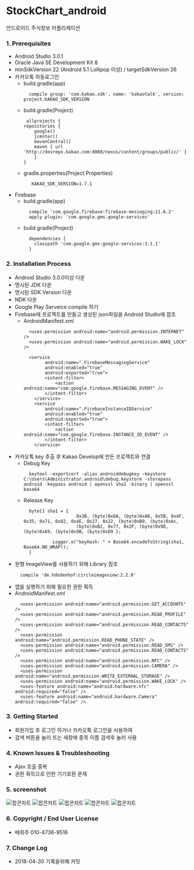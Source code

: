 # StockChart_android
안드로이드 주식정보 어플리케이션



### 1. Prerequisites

- Android Studio 3.0.1
- Oracle Java SE Development Kit 8
- minSdkVersion 22 (Android 5.1 Lollipop 이상) / targetSdkVersion 26
- 카카오톡 자동로그인
  - build.gradle(app)
    ```Android
      compile group: 'com.kakao.sdk', name: 'kakaotalk', version: project.KAKAO_SDK_VERSION
    ```
  - build.gradle(Project)
    ```Android
     allprojects {
    repositories {
        google()
        jcenter()
        mavenCentral()
        maven { url 'http://devrepo.kakao.com:8088/nexus/content/groups/public/' }
        }
    }
    ```
  - gradle.properties(Project Properties)
    ```Android
       KAKAO_SDK_VERSION=1.7.1
    ```
- Firebase
  - build.gradle(app)
    ```Android
      compile 'com.google.firebase:firebase-messaging:11.6.2'
      apply plugin: 'com.google.gms.google-services'
    ```
  - build.gradle(Project)
    ```Android
      dependencies {
        classpath 'com.google.gms:google-services:3.1.1'                                           
      }
    ```
    
     
### 2. Installation Process

- Android Studio 3.0.0이상 다운
- 명시된 JDK 다운
- 명시된 SDK Version 다운
- NDK 다운
- Google Play Serveice compile 하기
- Firebase에 프로젝트를 만들고 생성된 json파일을 Android Studio에 참조
  - AndroidManifest.xml
    ```Android
      <uses-permission android:name="android.permission.INTERNET" />
      <uses-permission android:name="android.permission.WAKE_LOCK" />
      
      <service
            android:name=".FirebaseMessagingService"
            android:enabled="true"
            android:exported="true">
            <intent-filter>
                <action android:name="com.google.firebase.MESSAGING_EVENT" />
            </intent-filter>
        </service>
        <service
            android:name=".FirebaseInstanceIDService"
            android:enabled="true"
            android:exported="true">
            <intent-filter>
                <action android:name="com.google.firebase.INSTANCE_ID_EVENT" />
            </intent-filter>
        </service>
    ```
- 카카오톡 key 추출 후 Kakao Develop에 만든 프로젝트와 연결
  - Debug Key
    ```Android
      keytool -exportcert -alias androiddebugkey -keystore C:\Users\Administrator.android\debug.keystore -storepass android -keypass android | openssl sha1 -binary | openssl base64
    ```
  - Release Key
    ```Android
      byte[] sha1 = {
                        0x3B, (byte)0xDA, (byte)0xA0, 0x5B, 0x4F, 0x35, 0x71, 0x02, 0x4E, 0x27, 0x22, (byte)0xB9, (byte)0xAc,
                        (byte)0xB2, 0x77, 0x2F, (byte)0x9D, (byte)0xA9, (byte)0x9B, (byte)0xD9 };
               
               Logger.e("keyHash: " + Base64.encodeToString(sha1, Base64.NO_WRAP));                                          
      }
    ```
 - 원형 ImageView를 사용하기 위해 Library 참조
   ```Android
     compile 'de.hdodenhof:circleimageview:2.2.0'
   ```
 - 앱을 실행하기 위해 필요한 권한 획득
  - AndroidManifest.xml
    ```Android
      <uses-permission android:name="android.permission.GET_ACCOUNTS" />
      <uses-permission android:name="android.permission.READ_PROFILE" />
      <uses-permission android:name="android.permission.READ_CONTACTS" />
      <uses-permission android:name="android.permission.READ_PHONE_STATE" />
      <uses-permission android:name="android.permission.READ_SMS" />
      <uses-permission android:name="android.permission.READ_CONTACTS" />
      <uses-permission android:name="android.permission.NFC" />
      <uses-permission android:name="android.permission.CAMERA" />
      <uses-permission android:name="android.permission.WRITE_EXTERNAL_STORAGE" />
      <uses-permission android:name="android.permission.WAKE_LOCK" />
      <uses-feature android:name="android.hardware.nfc" android:required="false" />
      <uses-feature android:name="android.hardware.Camera" android:required="false" />
    ```
  

 
 ### 3. Getting Started
 
 - 회원가입 후 로그인 하거나 카카오톡 로그인을 사용하여 
 - 검색 버튼을 눌러 뜨는 새창에 종목 이름 검색후 눌러 사용
 
 
 ### 4. Known Issues & Troubleshooting
 
 - Ajax 호출 중복
 - 권한 획득으로 인한 기기호환 문제
 
 
 ### 5. screenshot
 
 
 ![팝콘차트](http://61.72.187.6/images/gitimage/popcorn1)
  ![팝콘차트](http://61.72.187.6/images/gitimage/popcorn2)
   ![팝콘차트](http://61.72.187.6/images/gitimage/popcorn3)
    ![팝콘차트](http://61.72.187.6/images/gitimage/popcorn4)
     ![팝콘차트](http://61.72.187.6/images/gitimage/popcorn5)
      
 
 
 ### 6. Copyright / End User License
 
 - 배희주 010-4736-9516
 
 ### 7. Change Log
 
 - 2018-04-30 기록을위해 커밋
